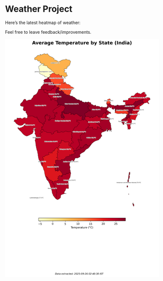 # Weather Project

Here’s the latest heatmap of weather:

Feel free to leave feedback/improvements.

![India Heatmap](docs/assets/india_heatmap.png?v=D5AFC8)
